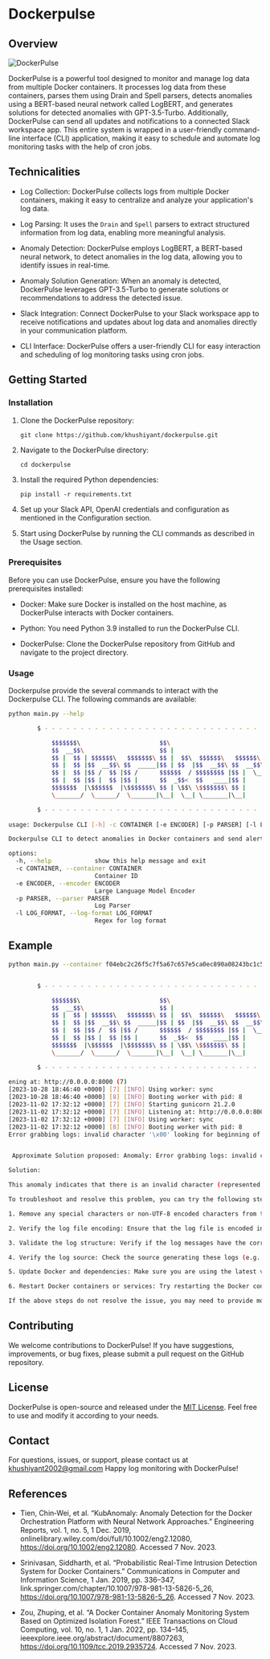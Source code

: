 # Dockerpulse

## Overview

![DockerPulse](static/dockerpulse.jpg)

DockerPulse is a powerful tool designed to monitor and manage log data from multiple Docker containers. It processes log data from these containers, parses them using Drain and Spell parsers, detects anomalies using a BERT-based neural network called LogBERT, and generates solutions for detected anomalies with GPT-3.5-Turbo. Additionally, DockerPulse can send all updates and notifications to a connected Slack workspace app. This entire system is wrapped in a user-friendly command-line interface (CLI) application, making it easy to schedule and automate log monitoring tasks with the help of cron jobs.

## Technicalities

- Log Collection: DockerPulse collects logs from multiple Docker containers, making it easy to centralize and analyze your application's log data.

- Log Parsing: It uses the `Drain` and `Spell` parsers to extract structured information from log data, enabling more meaningful analysis.

- Anomaly Detection: DockerPulse employs LogBERT, a BERT-based neural network, to detect anomalies in the log data, allowing you to identify issues in real-time.

- Anomaly Solution Generation: When an anomaly is detected, DockerPulse leverages GPT-3.5-Turbo to generate solutions or recommendations to address the detected issue.

- Slack Integration: Connect DockerPulse to your Slack workspace app to receive notifications and updates about log data and anomalies directly in your communication platform.

- CLI Interface: DockerPulse offers a user-friendly CLI for easy interaction and scheduling of log monitoring tasks using cron jobs.


## Getting Started 

### Installation

1. Clone the DockerPulse repository:

   ```shell
   git clone https://github.com/khushiyant/dockerpulse.git
   ```

2. Navigate to the DockerPulse directory:

   ```shell
   cd dockerpulse
   ```

3. Install the required Python dependencies:

   ```shell
   pip install -r requirements.txt
   ```

4. Set up your Slack API, OpenAI credentials and configuration as mentioned in the Configuration section.

5. Start using DockerPulse by running the CLI commands as described in the Usage section.

### Prerequisites

Before you can use DockerPulse, ensure you have the following prerequisites installed:

- Docker: Make sure Docker is installed on the host machine, as DockerPulse interacts with Docker containers.

- Python: You need Python 3.9 installed to run the DockerPulse CLI.

- DockerPulse: Clone the DockerPulse repository from GitHub and navigate to the project directory.

### Usage

Dockerpulse provide the several commands to interact with the Dockerpulse CLI. The following commands are available:

```bash
python main.py --help
```

```bash
        $ - - - - - - - - - - - - - - - - - - - - - - - - - - - - - - - - - - - - - - - - - - - - - - - - - - - - - - $

            $$$$$$$\                      $$\                           $$$$$$$\            $$\
            $$  __$$\                     $$ |                          $$  __$$\           $$ |
            $$ |  $$ | $$$$$$\   $$$$$$$\ $$ |  $$\  $$$$$$\   $$$$$$\  $$ |  $$ |$$\   $$\ $$ | $$$$$$$\  $$$$$$\
            $$ |  $$ |$$  __$$\ $$  _____|$$ | $$  |$$  __$$\ $$  __$$\ $$$$$$$  |$$ |  $$ |$$ |$$  _____|$$  __$$\
            $$ |  $$ |$$ /  $$ |$$ /      $$$$$$  / $$$$$$$$ |$$ |  \__|$$  ____/ $$ |  $$ |$$ |\$$$$$$\  $$$$$$$$ |
            $$ |  $$ |$$ |  $$ |$$ |      $$  _$$<  $$   ____|$$ |      $$ |      $$ |  $$ |$$ | \____$$\ $$   ____|
            $$$$$$$  |\$$$$$$  |\$$$$$$$\ $$ | \$$\ \$$$$$$$\ $$ |      $$ |      \$$$$$$  |$$ |$$$$$$$  |\$$$$$$$\
            \_______/  \______/  \_______|\__|  \__| \_______|\__|      \__|       \______/ \__|\_______/  \_______|

        $ - - - - - - - - - - - - - - - - - - - - - - - - - - - - - - - - - - - - - - - - - - - - - - - - - - - - - - $
    
usage: Dockerpulse CLI [-h] -c CONTAINER [-e ENCODER] [-p PARSER] [-l LOG_FORMAT]

Dockerpulse CLI to detect anomalies in Docker containers and send alerts to Slack and output solution to stdout

options:
  -h, --help            show this help message and exit
  -c CONTAINER, --container CONTAINER
                        Container ID
  -e ENCODER, --encoder ENCODER
                        Large Language Model Encoder
  -p PARSER, --parser PARSER
                        Log Parser
  -l LOG_FORMAT, --log-format LOG_FORMAT
                        Regex for log format
```

## Example

```bash
python main.py --container f04ebc2c26f5c7f5a67c657e5ca0ec890a08243bc1c5ec7d0d4bfcce004b0dc8 --parser spell --encoder bert
```
```bash

        $ - - - - - - - - - - - - - - - - - - - - - - - - - - - - - - - - - - - - - - - - - - - - - - - - - - - - - - $

            $$$$$$$\                      $$\                           $$$$$$$\            $$\
            $$  __$$\                     $$ |                          $$  __$$\           $$ |
            $$ |  $$ | $$$$$$\   $$$$$$$\ $$ |  $$\  $$$$$$\   $$$$$$\  $$ |  $$ |$$\   $$\ $$ | $$$$$$$\  $$$$$$\
            $$ |  $$ |$$  __$$\ $$  _____|$$ | $$  |$$  __$$\ $$  __$$\ $$$$$$$  |$$ |  $$ |$$ |$$  _____|$$  __$$\
            $$ |  $$ |$$ /  $$ |$$ /      $$$$$$  / $$$$$$$$ |$$ |  \__|$$  ____/ $$ |  $$ |$$ |\$$$$$$\  $$$$$$$$ |
            $$ |  $$ |$$ |  $$ |$$ |      $$  _$$<  $$   ____|$$ |      $$ |      $$ |  $$ |$$ | \____$$\ $$   ____|
            $$$$$$$  |\$$$$$$  |\$$$$$$$\ $$ | \$$\ \$$$$$$$\ $$ |      $$ |      \$$$$$$  |$$ |$$$$$$$  |\$$$$$$$\
            \_______/  \______/  \_______|\__|  \__| \_______|\__|      \__|       \______/ \__|\_______/  \_______|

        $ - - - - - - - - - - - - - - - - - - - - - - - - - - - - - - - - - - - - - - - - - - - - - - - - - - - - - - $
    
ening at: http://0.0.0.0:8000 (7)
[2023-10-28 18:46:40 +0000] [7] [INFO] Using worker: sync
[2023-10-28 18:46:40 +0000] [8] [INFO] Booting worker with pid: 8
[2023-11-02 17:32:12 +0000] [7] [INFO] Starting gunicorn 21.2.0
[2023-11-02 17:32:12 +0000] [7] [INFO] Listening at: http://0.0.0.0:8000 (7)
[2023-11-02 17:32:12 +0000] [7] [INFO] Using worker: sync
[2023-11-02 17:32:12 +0000] [8] [INFO] Booting worker with pid: 8
Error grabbing logs: invalid character '\x00' looking for beginning of value


 Approximate Solution proposed: Anomaly: Error grabbing logs: invalid character '\x00' looking for the beginning of value.

Solution:

This anomaly indicates that there is an invalid character (represented by '\x00') in the logs, causing an issue while grabbing the logs.

To troubleshoot and resolve this problem, you can try the following steps:

1. Remove any special characters or non-UTF-8 encoded characters from the logs: Check if there are any special characters, non-printable characters, or unsupported character encodings in the log messages. Remove or replace such characters with valid UTF-8 encoded characters.

2. Verify the log file encoding: Ensure that the log file is encoded in UTF-8. You can check the encoding using a text editor or command-line tools like `file` or `chardet`. If the file is not in UTF-8 encoding, convert it to UTF-8 using appropriate conversion tools or editors.

3. Validate the log structure: Verify if the log messages have the correct structure and formatting. Ensure that each log message is properly formatted and does not contain any unexpected characters or syntax errors.

4. Verify the log source: Check the source generating these logs (e.g., application, container, service) for any potential issues. Ensure that the logs are being generated correctly and there are no issues with the log-producing system.

5. Update Docker and dependencies: Make sure you are using the latest version of Docker and any relevant dependencies. Update Docker to the latest stable version and check if the issue persists.

6. Restart Docker containers or services: Try restarting the Docker containers or relevant services to see if it resolves the issue. Sometimes restarting the containers can help clear any temporary issues or inconsistencies.

If the above steps do not resolve the issue, you may need to provide more context or seek further assistance from Docker support or the relevant community forums.
```

## Contributing
We welcome contributions to DockerPulse! If you have suggestions, improvements, or bug fixes, please submit a pull request on the GitHub repository.

## License
DockerPulse is open-source and released under the [MIT License](./LICENSE). Feel free to use and modify it according to your needs.

## Contact
For questions, issues, or support, please contact us at khushiyant2002@gmail.com
Happy log monitoring with DockerPulse! 

## References

- Tien, Chin‐Wei, et al. “KubAnomaly: Anomaly Detection for the Docker Orchestration Platform with Neural Network Approaches.” Engineering Reports, vol. 1, no. 5, 1 Dec. 2019, onlinelibrary.wiley.com/doi/full/10.1002/eng2.12080, https://doi.org/10.1002/eng2.12080. Accessed 7 Nov. 2023.


- Srinivasan, Siddharth, et al. “Probabilistic Real-Time Intrusion Detection System for Docker Containers.” Communications in Computer and Information Science, 1 Jan. 2019, pp. 336–347, link.springer.com/chapter/10.1007/978-981-13-5826-5_26, https://doi.org/10.1007/978-981-13-5826-5_26. Accessed 7 Nov. 2023.

- ‌Zou, Zhuping, et al. “A Docker Container Anomaly Monitoring System Based on Optimized Isolation Forest.” IEEE Transactions on Cloud Computing, vol. 10, no. 1, 1 Jan. 2022, pp. 134–145, ieeexplore.ieee.org/abstract/document/8807263, https://doi.org/10.1109/tcc.2019.2935724. Accessed 7 Nov. 2023.


‌